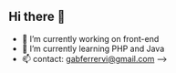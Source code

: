 ## Hi there 👋


- 🔭 I’m currently working on front-end
- 🌱 I’m currently learning PHP and Java
- 📫 contact: gabferrervi@gmail.com 
-->

